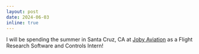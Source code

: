 ```yaml
---
layout: post
date: 2024-06-03
inline: true
---
```


I will be spending the summer in Santa Cruz, CA at [Joby Aviation](https://www.jobyaviation.com/) as a Flight Research Software and Controls Intern!